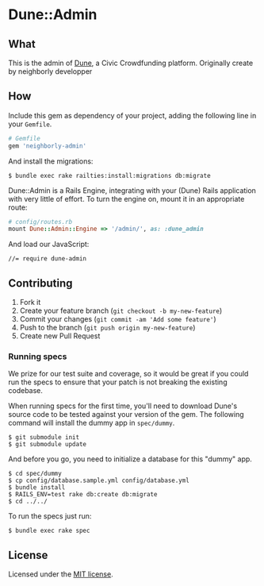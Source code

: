 # Dune::Admin



## What

This is the admin of [Dune](https://github.com/FromUte/dune), a Civic Crowdfunding platform.
Originally create by neighborly developper

## How

Include this gem as dependency of your project, adding the following line in your `Gemfile`.

```ruby
# Gemfile
gem 'neighborly-admin'
```

And install the migrations:

```
$ bundle exec rake railties:install:migrations db:migrate
```

Dune::Admin is a Rails Engine, integrating with your (Dune) Rails application with very little of effort. To turn the engine on, mount it in an appropriate route:

```ruby
# config/routes.rb
mount Dune::Admin::Engine => '/admin/', as: :dune_admin
```
And load our JavaScript:

```
//= require dune-admin
```

## Contributing

1. Fork it
2. Create your feature branch (`git checkout -b my-new-feature`)
3. Commit your changes (`git commit -am 'Add some feature'`)
4. Push to the branch (`git push origin my-new-feature`)
5. Create new Pull Request

### Running specs

We prize for our test suite and coverage, so it would be great if you could run the specs to ensure that your patch is not breaking the existing codebase.

When running specs for the first time, you'll need to download Dune's source code to be tested against your version of the gem. The following command will install the dummy app in `spec/dummy`.

```
$ git submodule init
$ git submodule update
```

And before you go, you need to initialize a database for this "dummy" app.

```
$ cd spec/dummy
$ cp config/database.sample.yml config/database.yml
$ bundle install
$ RAILS_ENV=test rake db:create db:migrate
$ cd ../../
```

To run the specs just run:

```
$ bundle exec rake spec
```

## License

Licensed under the [MIT license](LICENSE.txt).
